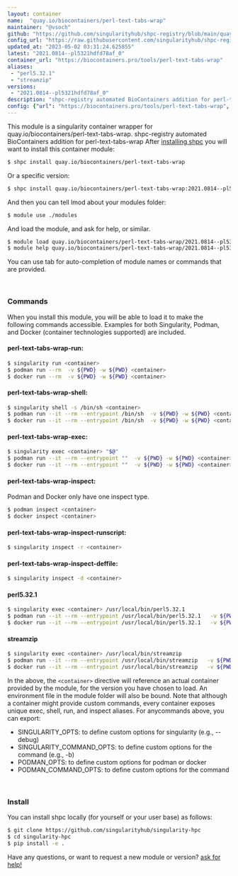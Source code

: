 ```yaml
---
layout: container
name:  "quay.io/biocontainers/perl-text-tabs-wrap"
maintainer: "@vsoch"
github: "https://github.com/singularityhub/shpc-registry/blob/main/quay.io/biocontainers/perl-text-tabs-wrap/container.yaml"
config_url: "https://raw.githubusercontent.com/singularityhub/shpc-registry/main/quay.io/biocontainers/perl-text-tabs-wrap/container.yaml"
updated_at: "2023-05-02 03:31:24.625855"
latest: "2021.0814--pl5321hdfd78af_0"
container_url: "https://biocontainers.pro/tools/perl-text-tabs-wrap"
aliases:
 - "perl5.32.1"
 - "streamzip"
versions:
 - "2021.0814--pl5321hdfd78af_0"
description: "shpc-registry automated BioContainers addition for perl-text-tabs-wrap"
config: {"url": "https://biocontainers.pro/tools/perl-text-tabs-wrap", "maintainer": "@vsoch", "description": "shpc-registry automated BioContainers addition for perl-text-tabs-wrap", "latest": {"2021.0814--pl5321hdfd78af_0": "sha256:598bc68a64d9c658a051eab9f15cd979b6e4f99c5ecb45fb0a7af824844058f3"}, "tags": {"2021.0814--pl5321hdfd78af_0": "sha256:598bc68a64d9c658a051eab9f15cd979b6e4f99c5ecb45fb0a7af824844058f3"}, "docker": "quay.io/biocontainers/perl-text-tabs-wrap", "aliases": {"perl5.32.1": "/usr/local/bin/perl5.32.1", "streamzip": "/usr/local/bin/streamzip"}}
---
```


This module is a singularity container wrapper for quay.io/biocontainers/perl-text-tabs-wrap.
shpc-registry automated BioContainers addition for perl-text-tabs-wrap
After [installing shpc](#install) you will want to install this container module:


```bash
$ shpc install quay.io/biocontainers/perl-text-tabs-wrap
```

Or a specific version:

```bash
$ shpc install quay.io/biocontainers/perl-text-tabs-wrap:2021.0814--pl5321hdfd78af_0
```

And then you can tell lmod about your modules folder:

```bash
$ module use ./modules
```

And load the module, and ask for help, or similar.

```bash
$ module load quay.io/biocontainers/perl-text-tabs-wrap/2021.0814--pl5321hdfd78af_0
$ module help quay.io/biocontainers/perl-text-tabs-wrap/2021.0814--pl5321hdfd78af_0
```

You can use tab for auto-completion of module names or commands that are provided.

<br>

### Commands

When you install this module, you will be able to load it to make the following commands accessible.
Examples for both Singularity, Podman, and Docker (container technologies supported) are included.

#### perl-text-tabs-wrap-run:

```bash
$ singularity run <container>
$ podman run --rm  -v ${PWD} -w ${PWD} <container>
$ docker run --rm  -v ${PWD} -w ${PWD} <container>
```

#### perl-text-tabs-wrap-shell:

```bash
$ singularity shell -s /bin/sh <container>
$ podman run --it --rm --entrypoint /bin/sh  -v ${PWD} -w ${PWD} <container>
$ docker run --it --rm --entrypoint /bin/sh  -v ${PWD} -w ${PWD} <container>
```

#### perl-text-tabs-wrap-exec:

```bash
$ singularity exec <container> "$@"
$ podman run --it --rm --entrypoint ""  -v ${PWD} -w ${PWD} <container> "$@"
$ docker run --it --rm --entrypoint ""  -v ${PWD} -w ${PWD} <container> "$@"
```

#### perl-text-tabs-wrap-inspect:

Podman and Docker only have one inspect type.

```bash
$ podman inspect <container>
$ docker inspect <container>
```

#### perl-text-tabs-wrap-inspect-runscript:

```bash
$ singularity inspect -r <container>
```

#### perl-text-tabs-wrap-inspect-deffile:

```bash
$ singularity inspect -d <container>
```


#### perl5.32.1

```bash
$ singularity exec <container> /usr/local/bin/perl5.32.1
$ podman run --it --rm --entrypoint /usr/local/bin/perl5.32.1   -v ${PWD} -w ${PWD} <container> -c " $@"
$ docker run --it --rm --entrypoint /usr/local/bin/perl5.32.1   -v ${PWD} -w ${PWD} <container> -c " $@"
```


#### streamzip

```bash
$ singularity exec <container> /usr/local/bin/streamzip
$ podman run --it --rm --entrypoint /usr/local/bin/streamzip   -v ${PWD} -w ${PWD} <container> -c " $@"
$ docker run --it --rm --entrypoint /usr/local/bin/streamzip   -v ${PWD} -w ${PWD} <container> -c " $@"
```



In the above, the `<container>` directive will reference an actual container provided
by the module, for the version you have chosen to load. An environment file in the
module folder will also be bound. Note that although a container
might provide custom commands, every container exposes unique exec, shell, run, and
inspect aliases. For anycommands above, you can export:

 - SINGULARITY_OPTS: to define custom options for singularity (e.g., --debug)
 - SINGULARITY_COMMAND_OPTS: to define custom options for the command (e.g., -b)
 - PODMAN_OPTS: to define custom options for podman or docker
 - PODMAN_COMMAND_OPTS: to define custom options for the command

<br>

### Install

You can install shpc locally (for yourself or your user base) as follows:

```bash
$ git clone https://github.com/singularityhub/singularity-hpc
$ cd singularity-hpc
$ pip install -e .
```

Have any questions, or want to request a new module or version? [ask for help!](https://github.com/singularityhub/singularity-hpc/issues)